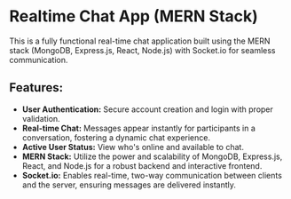 # Realtime Chat App (MERN Stack)

This is a fully functional real-time chat application built using the MERN stack (MongoDB, Express.js, React, Node.js) with Socket.io for seamless communication.

## Features:

- **User Authentication:** Secure account creation and login with proper validation.
- **Real-time Chat:** Messages appear instantly for participants in a conversation, fostering a dynamic chat experience.
- **Active User Status:** View who's online and available to chat.
- **MERN Stack:** Utilize the power and scalability of MongoDB, Express.js, React, and Node.js for a robust backend and interactive frontend.
- **Socket.io:** Enables real-time, two-way communication between clients and the server, ensuring messages are delivered instantly.

